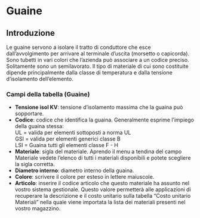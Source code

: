 # Guaine

## Introduzione
Le guaine servono a isolare il  tratto di conduttore che esce dall’avvolgimento per arrivare al terminale d’uscita (morsetto o capicorda).<br>
Sono  tubetti in vari colori  che l’azienda può associare a un codice preciso. Solitamente sono un semilavorato.
Il tipo di materiale di cui sono costituite dipende principalmente dalla classe di temperatura e dalla tensione d’isolamento dell’elemento.

### Campi della tabella (Guaine)

- **Tensione isol KV**: tensione d’isolamento massima che la guaina può sopportare.
- **Codice**: codice che identifica la guaina. Generalmente esprime l’impiego della guaina stessa:<br>
UL  = valida per elementi sottoposti a norma UL<br>
GSI = valida per elementi generici classe B<br>
LSI = Guaina tutti gli elementi classe F - H
- **Materiale**: sigla del materiale. Aprendo il menu a tendina del campo Materiale vedete l’elenco di tutti i materiali disponibili e potete scegliere la sigla corretta.
- **Diametro interno**: diametro interno della guaina.
- **Colore**: scrivere il colore per esteso in lettere maiuscole.
- **Articolo**: inserire il codice articolo che questo materiale ha assunto nel vostro sistema gestionale. Questo valore permetterà alle applicazioni di recuperare la descrizione e il costo unitario sulla tabella “Costo unitario Materiali” nella quale viene importata la lista dei materiali presenti nel vostro magazzino.
